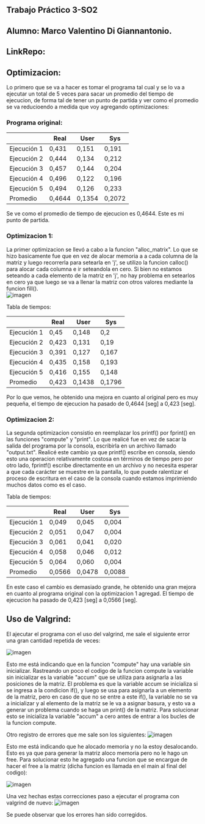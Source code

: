 ## Trabajo Práctico 3-SO2

## Alumno: Marco Valentino Di Giannantonio.
## LinkRepo: 

## Optimizacion: 
Lo primero que se va a hacer es tomar el programa tal cual y se lo va a ejecutar un total de 5 veces para sacar un promedio del tiempo de ejecucion, de forma tal de tener un punto de partida y ver como el promedio se va reducioendo a medida que voy agregando optimizaciones:<br>

### Programa original:

|            | Real    | User    | Sys     |
|------------|---------|---------|---------|
| Ejecución 1| 0,431   | 0,151   | 0,191   |
| Ejecución 2| 0,444   | 0,134   | 0,212   |
| Ejecución 3| 0,457   | 0,144   | 0,204   |
| Ejecución 4| 0,496   | 0,122   | 0,196   |
| Ejecución 5| 0,494   | 0,126   | 0,233   |
| Promedio   | 0,4644  | 0,1354  | 0,2072  |

Se ve como el promedio de tiempo de ejecucion es 0,4644. Este es mi punto de partida.<br>

### Optimizacion 1:
La primer optimizacion se llevó a cabo a la funcion "alloc_matrix". Lo que se hizo basicamente fue que en vez de alocar memoria a a cada columna de la matriz y luego recorrerla para setearla en 'j', se utilizo la funcion calloc() para alocar cada columna e ir seteandola en cero. Si bien no estamos seteando a cada elemento de la matriz en 'j', no hay problema en setearlos en cero ya que luego se va a llenar la matriz con otros valores mediante la funcion fill().<br> 
![imagen](https://user-images.githubusercontent.com/88598932/233866688-28706342-4e09-4645-95cd-0c7a8c5ff475.png)

Tabla de tiempos:

|            | Real    | User    | Sys     |
|------------|---------|---------|---------|
| Ejecución 1| 0,45    | 0,148   | 0,2     |
| Ejecución 2| 0,423   | 0,131   | 0,19    |
| Ejecución 3| 0,391   | 0,127   | 0,167   |
| Ejecución 4| 0,435   | 0,158   | 0,193   |
| Ejecución 5| 0,416   | 0,155   | 0,148   |
| Promedio   | 0,423   | 0,1438  | 0,1796  |

Por lo que vemos, he obtenido una mejora en cuanto al original pero es muy pequeña, el tiempo de ejecucion ha pasado de 0,4644 [seg] a 0,423 [seg].

### Optimizacion 2:
La segunda optimizacion consistio en reemplazar los printf() por fprint() en las funciones "compute" y "print". Lo que realicé fue en vez de sacar la salida del programa por la consola, escribirla en un archivo llamado "output.txt". Realicé este cambio ya que printf() escribe en consola, siendo esto una operacion relativamente costosa en términos de tiempo pero por otro lado, fprintf() escribe directamente en un archivo y no necesita esperar a que cada carácter se muestre en la pantalla, lo que puede ralentizar el proceso de escritura en el caso de la consola cuando estamos imprimiendo muchos datos como es el caso.

Tabla de tiempos:

|            | Real    | User    | Sys     |
|------------|---------|---------|---------|
| Ejecución 1| 0,049   | 0,045   | 0,004   |
| Ejecución 2| 0,051   | 0,047   | 0,004   |
| Ejecución 3| 0,061   | 0,041   | 0,020   |
| Ejecución 4| 0,058   | 0,046   | 0,012   |
| Ejecución 5| 0,064   | 0,060   | 0,004   |
| Promedio   | 0,0566  | 0,0478  | 0,0088  |

En este caso el cambio es demasiado grande, he obtenido una gran mejora en cuanto al programa original con la optimizacion 1 agregad. El tiempo de ejecucion ha pasado de 0,423 [seg] a 0,0566 [seg].


## Uso de Valgrind:
El ajecutar el programa con el uso del valgrind, me sale el siguiente error una gran cantidad repetida de veces:

![imagen](https://user-images.githubusercontent.com/88598932/233872626-b38d78ff-aaff-4ff3-ba00-70cf68f87ccc.png)

Esto me está indicando que en la funcion "compute" hay una variable sin inicializar. Rastreando un poco el codigo de la funcion compute la variable sin inicializar es la variable "accum" que se utiliza para asignarla a las posiciones de la matriz. El problema es que la variable accum se inicializa si se ingresa a la condicion if(), y luego se usa para asignarla a un elemento de la matriz, pero en caso de que no se entre a este if(), la variable no se va a inicializar y al elemento de la matriz se le va a asignar basura, y esto va a generar un problema cuando se haga un print() de la matriz. Para solucionar esto se inicializa la variable "accum" a cero antes de entrar a los bucles de la funcion compute.

Otro registro de errores que me sale son los siguientes:
![imagen](https://user-images.githubusercontent.com/88598932/233872771-9da63519-a161-4b17-888a-4452fbe04fde.png)

Esto me está indicando que he alocado memoria y no la estoy desalocando. Esto es ya que para generar la matriz aloco memoria pero no le hago un free. Para solucionar esto he agregado una funcion que se encargue de hacer el free a la matriz (dicha funcion es llamada en el main al final del codigo):

![imagen](https://user-images.githubusercontent.com/88598932/233873901-92fd9c71-4e76-4aa9-abc4-61ed2caea239.png)

Una vez hechas estas correcciones paso a ejecutar el programa con valgrind de nuevo:
![imagen](https://user-images.githubusercontent.com/88598932/233874185-175693cb-e2cf-491a-89b9-809b7bb9443e.png)

Se puede observar que los errores han sido corregidos.



